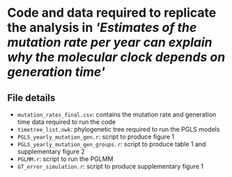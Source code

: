 # Code and data required to replicate the analysis in _'Estimates of the mutation rate per year can explain why the molecular clock depends on generation time'_

## File details
- `mutation_rates_final.csv`: contains the mutation rate and generation time data required to run the code
- `timetree_list.nwk`: phylogenetic tree required to run the PGLS models
- `PGLS_yearly_mutation_gen.r`: script to produce figure 1
- `PGLS_yearly_mutation_gen_groups.r`: script to produce table 1 and supplementary figure 2
- `PGLMM.r`: script to run the PGLMM 
- `GT_error_simulation.r`: script to produce supplementary figure 1

